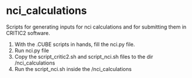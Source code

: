 # nci_calculations
Scripts for generating inputs for nci calculations and for submitting them in CRITIC2 software.

1) With the .CUBE scripts in hands, fill the nci.py file.
2) Run nci.py file
3) Copy the script_critic2.sh and script_nci.sh files to the dir /nci_calculations
4) Run the script_nci.sh inside the /nci_calculations

